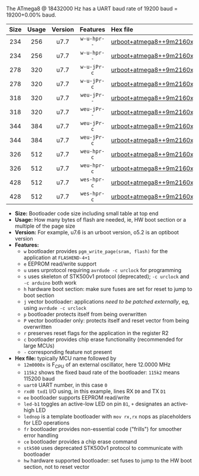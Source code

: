 The ATmega8 @ 18432000 Hz has a UART baud rate of 19200 baud = 19200+0.00% baud.

|Size|Usage|Version|Features|Hex file|
|:-:|:-:|:-:|:-:|:--|
|234|256|u7.7|`w-u-hpr--`|[urboot+atmega8++9m2160x++++9k6_uart0_rxd0_txd1_led+b5_fr_hw.hex](https://raw.githubusercontent.com/stefanrueger/urboot.hex/main/mcus/atmega8/external_oscillator/fcpu++9m2160_Hz/br++++9k6_bps/urboot+atmega8++9m2160x++++9k6_uart0_rxd0_txd1_led+b5_fr_hw.hex)|
|234|256|u7.7|`w-u-hpr--`|[urboot+atmega8++9m2160x++++9k6_uart0_rxd0_txd1_lednop_fr_hw.hex](https://raw.githubusercontent.com/stefanrueger/urboot.hex/main/mcus/atmega8/external_oscillator/fcpu++9m2160_Hz/br++++9k6_bps/urboot+atmega8++9m2160x++++9k6_uart0_rxd0_txd1_lednop_fr_hw.hex)|
|278|320|u7.7|`w-u-jPr-c`|[urboot+atmega8++9m2160x++++9k6_uart0_rxd0_txd1_led+b5_fr_ce.hex](https://raw.githubusercontent.com/stefanrueger/urboot.hex/main/mcus/atmega8/external_oscillator/fcpu++9m2160_Hz/br++++9k6_bps/urboot+atmega8++9m2160x++++9k6_uart0_rxd0_txd1_led+b5_fr_ce.hex)|
|278|320|u7.7|`w-u-jPr-c`|[urboot+atmega8++9m2160x++++9k6_uart0_rxd0_txd1_lednop_fr_ce.hex](https://raw.githubusercontent.com/stefanrueger/urboot.hex/main/mcus/atmega8/external_oscillator/fcpu++9m2160_Hz/br++++9k6_bps/urboot+atmega8++9m2160x++++9k6_uart0_rxd0_txd1_lednop_fr_ce.hex)|
|318|320|u7.7|`weu-jPr--`|[urboot+atmega8++9m2160x++++9k6_uart0_rxd0_txd1_ee_led+b5_fr.hex](https://raw.githubusercontent.com/stefanrueger/urboot.hex/main/mcus/atmega8/external_oscillator/fcpu++9m2160_Hz/br++++9k6_bps/urboot+atmega8++9m2160x++++9k6_uart0_rxd0_txd1_ee_led+b5_fr.hex)|
|318|320|u7.7|`weu-jPr--`|[urboot+atmega8++9m2160x++++9k6_uart0_rxd0_txd1_ee_lednop_fr.hex](https://raw.githubusercontent.com/stefanrueger/urboot.hex/main/mcus/atmega8/external_oscillator/fcpu++9m2160_Hz/br++++9k6_bps/urboot+atmega8++9m2160x++++9k6_uart0_rxd0_txd1_ee_lednop_fr.hex)|
|344|384|u7.7|`weu-jPr-c`|[urboot+atmega8++9m2160x++++9k6_uart0_rxd0_txd1_ee_led+b5_fr_ce.hex](https://raw.githubusercontent.com/stefanrueger/urboot.hex/main/mcus/atmega8/external_oscillator/fcpu++9m2160_Hz/br++++9k6_bps/urboot+atmega8++9m2160x++++9k6_uart0_rxd0_txd1_ee_led+b5_fr_ce.hex)|
|344|384|u7.7|`weu-jPr-c`|[urboot+atmega8++9m2160x++++9k6_uart0_rxd0_txd1_ee_lednop_fr_ce.hex](https://raw.githubusercontent.com/stefanrueger/urboot.hex/main/mcus/atmega8/external_oscillator/fcpu++9m2160_Hz/br++++9k6_bps/urboot+atmega8++9m2160x++++9k6_uart0_rxd0_txd1_ee_lednop_fr_ce.hex)|
|326|512|u7.7|`weu-hpr-c`|[urboot+atmega8++9m2160x++++9k6_uart0_rxd0_txd1_ee_led+b5_fr_ce_hw.hex](https://raw.githubusercontent.com/stefanrueger/urboot.hex/main/mcus/atmega8/external_oscillator/fcpu++9m2160_Hz/br++++9k6_bps/urboot+atmega8++9m2160x++++9k6_uart0_rxd0_txd1_ee_led+b5_fr_ce_hw.hex)|
|326|512|u7.7|`weu-hpr-c`|[urboot+atmega8++9m2160x++++9k6_uart0_rxd0_txd1_ee_lednop_fr_ce_hw.hex](https://raw.githubusercontent.com/stefanrueger/urboot.hex/main/mcus/atmega8/external_oscillator/fcpu++9m2160_Hz/br++++9k6_bps/urboot+atmega8++9m2160x++++9k6_uart0_rxd0_txd1_ee_lednop_fr_ce_hw.hex)|
|428|512|u7.7|`wes-hpr-c`|[urboot+atmega8++9m2160x++++9k6_uart0_rxd0_txd1_ee_led+b5_fr_ce_stk500_hw.hex](https://raw.githubusercontent.com/stefanrueger/urboot.hex/main/mcus/atmega8/external_oscillator/fcpu++9m2160_Hz/br++++9k6_bps/urboot+atmega8++9m2160x++++9k6_uart0_rxd0_txd1_ee_led+b5_fr_ce_stk500_hw.hex)|
|428|512|u7.7|`wes-hpr-c`|[urboot+atmega8++9m2160x++++9k6_uart0_rxd0_txd1_ee_lednop_fr_ce_stk500_hw.hex](https://raw.githubusercontent.com/stefanrueger/urboot.hex/main/mcus/atmega8/external_oscillator/fcpu++9m2160_Hz/br++++9k6_bps/urboot+atmega8++9m2160x++++9k6_uart0_rxd0_txd1_ee_lednop_fr_ce_stk500_hw.hex)|

- **Size:** Bootloader code size including small table at top end
- **Usage:** How many bytes of flash are needed, ie, HW boot section or a multiple of the page size
- **Version:** For example, u7.6 is an urboot version, o5.2 is an optiboot version
- **Features:**
  + `w` bootloader provides `pgm_write_page(sram, flash)` for the application at `FLASHEND-4+1`
  + `e` EEPROM read/write support
  + `u` uses urprotocol requiring `avrdude -c urclock` for programming
  + `s` uses skeleton of STK500v1 protocol (deprecated); `-c urclock` and `-c arduino` both work
  + `h` hardware boot section: make sure fuses are set for reset to jump to boot section
  + `j` vector bootloader: applications *need to be patched externally*, eg, using `avrdude -c urclock`
  + `p` bootloader protects itself from being overwritten
  + `P` vector bootloader only: protects itself and reset vector from being overwritten
  + `r` preserves reset flags for the application in the register R2
  + `c` bootloader provides chip erase functionality (recommended for large MCUs)
  + `-` corresponding feature not present
- **Hex file:** typically MCU name followed by
  + `12m0000x` is F<sub>CPU</sub> of an external oscillator, here 12.0000 MHz
  + `115k2` shows the fixed baud rate of the bootloader: `115k2` means 115200 baud
  + `uart0` UART number, in this case `0`
  + `rxd0 txd1` I/O using, in this example, lines RX `D0` and TX `D1`
  + `ee` bootloader supports EEPROM read/write
  + `led-b1` toggles an active-low LED on pin `B1`, `+` designates an active-high LED
  + `lednop` is a template bootloader with `mov rx,rx` nops as placeholders for LED operations
  + `fr` bootloader provides non-essential code ("frills") for smoother error handling
  + `ce` bootloader provides a chip erase command
  + `stk500` uses deprecated STK500v1 protocol to communicate with bootloader
  + `hw` hardware supported bootloader: set fuses to jump to the HW boot section, not to reset vector
